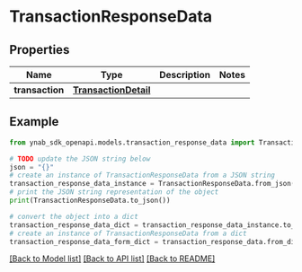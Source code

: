 # TransactionResponseData


## Properties

Name | Type | Description | Notes
------------ | ------------- | ------------- | -------------
**transaction** | [**TransactionDetail**](TransactionDetail.md) |  | 

## Example

```python
from ynab_sdk_openapi.models.transaction_response_data import TransactionResponseData

# TODO update the JSON string below
json = "{}"
# create an instance of TransactionResponseData from a JSON string
transaction_response_data_instance = TransactionResponseData.from_json(json)
# print the JSON string representation of the object
print(TransactionResponseData.to_json())

# convert the object into a dict
transaction_response_data_dict = transaction_response_data_instance.to_dict()
# create an instance of TransactionResponseData from a dict
transaction_response_data_form_dict = transaction_response_data.from_dict(transaction_response_data_dict)
```
[[Back to Model list]](../README.md#documentation-for-models) [[Back to API list]](../README.md#documentation-for-api-endpoints) [[Back to README]](../README.md)


